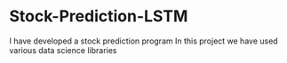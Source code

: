 # Stock-Prediction-LSTM
I have developed a stock prediction program 
In this project we have used various data science libraries

